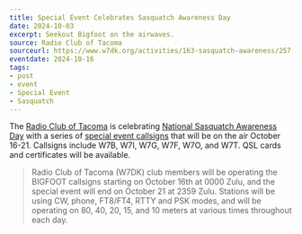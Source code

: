 ```yaml
---
title: Special Event Celebrates Sasquatch Awareness Day
date: 2024-10-03
excerpt: Seekout Bigfoot on the airwaves.
source: Radio Club of Tacoma
sourceurl: https://www.w7dk.org/activities/163-sasquatch-awareness/257-sasquatch-awareness-day-special-event
eventdate: 2024-10-16
tags:
- post
- event
- Special Event
- Sasquatch
---
```

The [Radio Club of Tacoma](https://www.w7dk.org/) is celebrating [National Sasquatch Awareness Day](https://www.pikes-peak.com/national-sasquatch-awareness-day/) with a series of [special event callsigns](https://www.w7dk.org/activities/163-sasquatch-awareness/257-sasquatch-awareness-day-special-event) that will be on the air October 16-21. Callsigns include W7B, W7I, W7G, W7F, W7O, and W7T. QSL cards and certificates will be available.

> Radio Club of Tacoma (W7DK) club members will be operating the BIGFOOT callsigns starting on October 16th at 0000 Zulu, and the special event will end on October 21 at 2359 Zulu. Stations will be using CW, phone, FT8/FT4, RTTY and PSK modes, and will be operating on 80, 40, 20, 15, and 10 meters at various times throughout each day.